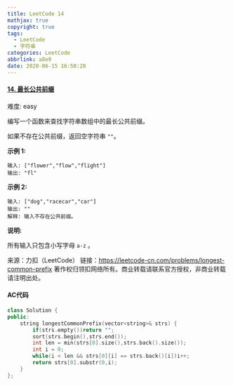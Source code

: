 ```yaml
---
title: LeetCode 14
mathjax: true
copyright: true
tags:
  - LeetCode
  - 字符串
categories: LeetCode
abbrlink: a8e9
date: 2020-06-15 16:58:28
---
```


#### [14. 最长公共前缀](https://leetcode-cn.com/problems/longest-common-prefix/)

难度: easy 

编写一个函数来查找字符串数组中的最长公共前缀。

如果不存在公共前缀，返回空字符串 `""`。

**示例 1:**

```
输入: ["flower","flow","flight"]
输出: "fl"
```

<!--more-->

**示例 2:**

```
输入: ["dog","racecar","car"]
输出: ""
解释: 输入不存在公共前缀。
```

**说明:**

所有输入只包含小写字母 `a-z` 。

来源：力扣（LeetCode）
链接：https://leetcode-cn.com/problems/longest-common-prefix
著作权归领扣网络所有。商业转载请联系官方授权，非商业转载请注明出处。

####  AC代码

```c++
class Solution {
public:
    string longestCommonPrefix(vector<string>& strs) {
        if(strs.empty())return "";
        sort(strs.begin(),strs.end());
        int len = min(strs[0].size(),strs.back().size());
        int i = 0;
        while(i < len && strs[0][i] == strs.back()[i])i++;
        return strs[0].substr(0,i);
    }
};
```


